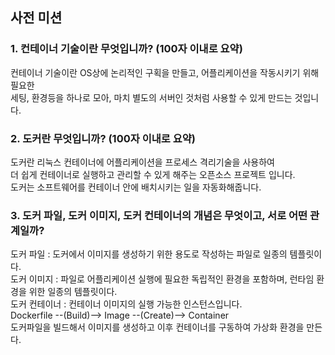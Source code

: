 ## 사전 미션
### 1. 컨테이너 기술이란 무엇입니까? (100자 이내로 요약)<br>
컨테이너 기술이란 OS상에 논리적인 구획을 만들고, 어플리케이션을 작동시키기 위해 필요한<br>
세팅, 환경등을 하나로 모아, 마치 별도의 서버인 것처럼 사용할 수 있게 만드는 것입니다.<br>

### 2. 도커란 무엇입니까? (100자 이내로 요약)<br>
도커란 리눅스 컨테이너에 어플리케이션을 프로세스 격리기술을 사용하여<br>
더 쉽게 컨테이너로 실행하고 관리할 수 있게 해주는 오픈소스 프로젝트 입니다.<br> 
도커는 소프트웨어를 컨테이너 안에 배치시키는 일을 자동화해줍니다.<br>

### 3. 도커 파일, 도커 이미지, 도커 컨테이너의 개념은 무엇이고, 서로 어떤 관계일까?<br>
도커 파일 : 도커에서 이미지를 생성하기 위한 용도로 작성하는 파일로 일종의 템플릿이다.<br>
도커 이미지 : 파일로 어플리케이션 실행에 필요한 독립적인 환경을 포함하며, 런타임 환경을 위한 일종의 템플릿이다. <br>
도커 컨테이너 : 컨테이너 이미지의 실행 가능한 인스턴스입니다.<br>
Dockerfile --(Build)--> Image --(Create)--> Container <br>
도커파일을 빌드해서 이미지를 생성하고 이후 컨테이너를 구동하여 가상화 환경을 만든다.<br>

